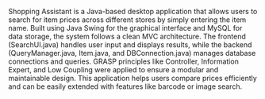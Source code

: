 Shopping Assistant is a Java-based desktop application that allows users to search for item prices across different stores by simply entering the item name. Built using Java Swing for the graphical interface and MySQL for data storage, the system follows a clean MVC architecture. The frontend (SearchUI.java) handles user input and displays results, while the backend (QueryManager.java, Item.java, and DBConnection.java) manages database connections and queries. GRASP principles like Controller, Information Expert, and Low Coupling were applied to ensure a modular and maintainable design. This application helps users compare prices efficiently and can be easily extended with features like barcode or image search.
